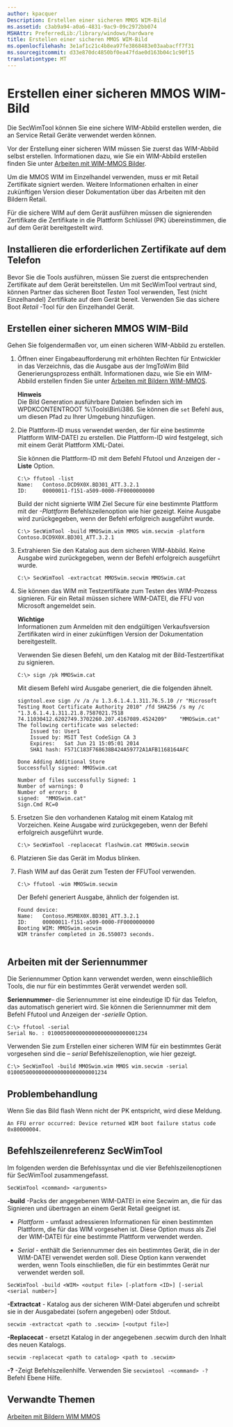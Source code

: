 ```yaml
---
author: kpacquer
Description: Erstellen einer sicheren MMOS WIM-Bild
ms.assetid: c3ab9a94-a0a6-4831-9ac9-09c2972bb074
MSHAttr: PreferredLib:/library/windows/hardware
title: Erstellen einer sicheren MMOS WIM-Bild
ms.openlocfilehash: 3e1af1c21c4b8ea97fe3868483e03aabacff7f31
ms.sourcegitcommit: d33e870dc4850bf0ea47fdae0d163b04c1c90f15
translationtype: MT
---
```

# <a name="creating-a-secure-mmos-wim-image"></a>Erstellen einer sicheren MMOS WIM-Bild


Die SecWimTool können Sie eine sichere WIM-Abbild erstellen werden, die an Service Retail Geräte verwendet werden können.

Vor der Erstellung einer sicheren WIM müssen Sie zuerst das WIM-Abbild selbst erstellen. Informationen dazu, wie Sie ein WIM-Abbild erstellen finden Sie unter [Arbeiten mit WIM-MMOS Bilder](working-with-wim-mmos-images.md).

Um die MMOS WIM im Einzelhandel verwenden, muss er mit Retail Zertifikate signiert werden. Weitere Informationen erhalten in einer zukünftigen Version dieser Dokumentation über das Arbeiten mit den Bildern Retail.

Für die sichere WIM auf dem Gerät ausführen müssen die signierenden Zertifikate die Zertifikate in die Plattform Schlüssel (PK) übereinstimmen, die auf dem Gerät bereitgestellt wird.

## <a name="span-idinstallingtheneededcertificatesonthephonespanspan-idinstallingtheneededcertificatesonthephonespanspan-idinstallingtheneededcertificatesonthephonespaninstalling-the-needed-certificates-on-the-phone"></a><span id="Installing_the_needed_certificates_on_the_phone"></span><span id="installing_the_needed_certificates_on_the_phone"></span><span id="INSTALLING_THE_NEEDED_CERTIFICATES_ON_THE_PHONE"></span>Installieren die erforderlichen Zertifikate auf dem Telefon


Bevor Sie die Tools ausführen, müssen Sie zuerst die entsprechenden Zertifikate auf dem Gerät bereitstellen. Um mit SecWimTool vertraut sind, können Partner das sicheren Boot *Testen* Tool verwenden, Test (nicht Einzelhandel) Zertifikate auf dem Gerät bereit. Verwenden Sie das sichere Boot *Retail* -Tool für den Einzelhandel Gerät.

## <a name="span-idcreatingasecuremmoswimimagespanspan-idcreatingasecuremmoswimimagespanspan-idcreatingasecuremmoswimimagespancreating-a-secure-mmos-wim-image"></a><span id="Creating_a_secure_MMOS_WIM_image"></span><span id="creating_a_secure_mmos_wim_image"></span><span id="CREATING_A_SECURE_MMOS_WIM_IMAGE"></span>Erstellen einer sicheren MMOS WIM-Bild


Gehen Sie folgendermaßen vor, um einen sicheren WIM-Abbild zu erstellen.

1.  Öffnen einer Eingabeaufforderung mit erhöhten Rechten für Entwickler in das Verzeichnis, das die Ausgabe aus der ImgToWim Bild Generierungsprozess enthält. Informationen dazu, wie Sie ein WIM-Abbild erstellen finden Sie unter [Arbeiten mit Bildern WIM-MMOS](working-with-wim-mmos-images.md).

    **Hinweis**  
    Die Bild Generation ausführbare Dateien befinden sich im WPDKCONTENTROOT %\\Tools\\Bin\\i386. Sie können die `set` Befehl aus, um diesen Pfad zu Ihrer Umgebung hinzufügen.

     

2.  Die Plattform-ID muss verwendet werden, der für eine bestimmte Plattform WIM-DATEI zu erstellen. Die Plattform-ID wird festgelegt, sich mit einem Gerät Plattform XML-Datei.

    Sie können die Plattform-ID mit dem Befehl Ffutool und Anzeigen der **-Liste** Option.

    ``` syntax
    C:\> ffutool -list
    Name:   Contoso.DCD9X0X.BD301_ATT.3.2.1
    ID:     00000011-f151-a509-0000-FF0000000000
    ```

    Build der nicht signierte WIM Ziel Secure für eine bestimmte Plattform mit der *-Plattform* Befehlszeilenoption wie hier gezeigt. Keine Ausgabe wird zurückgegeben, wenn der Befehl erfolgreich ausgeführt wurde.

    ``` syntax
    C:\> SecWimTool -build MMOSwim.wim MMOS wim.secwim -platform Contoso.DCD9X0X.BD301_ATT.3.2.1
    ```

3.  Extrahieren Sie den Katalog aus dem sicheren WIM-Abbild. Keine Ausgabe wird zurückgegeben, wenn der Befehl erfolgreich ausgeführt wurde.

    ``` syntax
    C:\> SecWimTool -extractcat MMOSwim.secwim MMOSwim.cat
    ```

4.  Sie können das WIM mit Testzertifikate zum Testen des WIM-Prozess signieren. Für ein Retail müssen sichere WIM-DATEI, die FFU von Microsoft angemeldet sein.

    **Wichtige**  
    Informationen zum Anmelden mit den endgültigen Verkaufsversion Zertifikaten wird in einer zukünftigen Version der Dokumentation bereitgestellt.

    Verwenden Sie diesen Befehl, um den Katalog mit der Bild-Testzertifikat zu signieren.

    ``` syntax
    C:\> sign /pk MMOSwim.cat
    ```

    Mit diesem Befehl wird Ausgabe generiert, die die folgenden ähnelt.

    ``` syntax
    signtool.exe sign /v /a /u 1.3.6.1.4.1.311.76.5.10 /r "Microsoft Testing Root Certificate Authority 2010" /fd SHA256 /s my /c "1.3.6.1.4.1.311.21.8.7587021.7518
    74.11030412.6202749.3702260.207.4167089.4524209"    "MMOSwim.cat"
    The following certificate was selected:
        Issued to: User1
        Issued by: MSIT Test CodeSign CA 3
        Expires:   Sat Jun 21 15:05:01 2014
        SHA1 hash: F571C183F768638B424A59772A1AFB1168164AFC

    Done Adding Additional Store
    Successfully signed: MMOSwim.cat

    Number of files successfully Signed: 1
    Number of warnings: 0
    Number of errors: 0
    signed:  "MMOSwim.cat"
    Sign.Cmd RC=0
    ```

5.  Ersetzen Sie den vorhandenen Katalog mit einem Katalog mit Vorzeichen. Keine Ausgabe wird zurückgegeben, wenn der Befehl erfolgreich ausgeführt wurde.

    ``` syntax
    C:\> SecWimTool -replacecat flashwim.cat MMOSwim.secwim
    ```

6.  Platzieren Sie das Gerät im Modus blinken.

7.  Flash WIM auf das Gerät zum Testen der FFUTool verwenden.

    ``` syntax
    C:\> ffutool -wim MMOSwim.secwim
    ```

    Der Befehl generiert Ausgabe, ähnlich der folgenden ist.

    ``` syntax
    Found device:
    Name:   Contoso.MSM8X0X.BD301_ATT.3.2.1
    ID:     00000011-f151-a509-0000-FF0000000000
    Booting WIM: MMOSwim.secwim
    WIM transfer completed in 26.550073 seconds.
   
    ```

## <a name="span-idworkingwithserialnumbersspanspan-idworkingwithserialnumbersspanspan-idworkingwithserialnumbersspanworking-with-serial-numbers"></a><span id="Working_with_serial_numbers"></span><span id="working_with_serial_numbers"></span><span id="WORKING_WITH_SERIAL_NUMBERS"></span>Arbeiten mit der Seriennummer


Die Seriennummer Option kann verwendet werden, wenn einschließlich Tools, die nur für ein bestimmtes Gerät verwendet werden soll.

**Seriennummer**– die Seriennummer ist eine eindeutige ID für das Telefon, das automatisch generiert wird. Sie können die Seriennummer mit dem Befehl Ffutool und Anzeigen der *-serielle* Option.

``` syntax
C:\> ffutool -serial
Serial No. : 01000500000000000000000000001234
```

Verwenden Sie zum Erstellen einer sicheren WIM für ein bestimmtes Gerät vorgesehen sind die *– serial* Befehlszeilenoption, wie hier gezeigt.

``` syntax
C:\> SecWimTool -build MMOSwim.wim MMOS wim.secwim -serial 01000500000000000000000000001234
```

## <a name="span-idtroubleshootingspanspan-idtroubleshootingspanspan-idtroubleshootingspantroubleshooting"></a><span id="Troubleshooting"></span><span id="troubleshooting"></span><span id="TROUBLESHOOTING"></span>Problembehandlung


Wenn Sie das Bild flash Wenn nicht der PK entspricht, wird diese Meldung.

``` syntax
An FFU error occurred: Device returned WIM boot failure status code 0x80000004.
```

## <a name="span-idsecwimtoolcommandlinereferencespanspan-idsecwimtoolcommandlinereferencespanspan-idsecwimtoolcommandlinereferencespansecwimtool-command-line-reference"></a><span id="SecWimTool_command_line_reference"></span><span id="secwimtool_command_line_reference"></span><span id="SECWIMTOOL_COMMAND_LINE_REFERENCE"></span>Befehlszeilenreferenz SecWimTool


Im folgenden werden die Befehlssyntax und die vier Befehlszeilenoptionen für SecWimTool zusammengefasst.

``` syntax
SecWimTool <command> <arguments>
```

**-build** -Packs der angegebenen WIM-DATEI in eine Secwim an, die für das Signieren und übertragen an einem Gerät Retail geeignet ist.

-   *Plattform* - umfasst adressieren Informationen für einen bestimmten Plattform, die für das WIM vorgesehen ist. Diese Option muss als Ziel der WIM-DATEI für eine bestimmte Plattform verwendet werden.

-   *Serial* - enthält die Seriennummer des ein bestimmtes Gerät, die in der WIM-DATEI verwendet werden soll. Diese Option kann verwendet werden, wenn Tools einschließen, die für ein bestimmtes Gerät nur verwendet werden soll.

``` syntax
SecWimTool -build <WIM> <output file> [-platform <ID>] [-serial <serial number>]
```

**-Extractcat** - Katalog aus der sicheren WIM-Datei abgerufen und schreibt sie in der Ausgabedatei (sofern angegeben) oder Stdout.

``` syntax
secwim -extractcat <path to .secwim> [<output file>]
```

**-Replacecat** - ersetzt Katalog in der angegebenen .secwim durch den Inhalt des neuen Katalogs.

``` syntax
secwim -replacecat <path to catalog> <path to .secwim>
```

**-?** -Zeigt Befehlszeilenhilfe. Verwenden Sie `secwimtool -<command> -?` Befehl Ebene Hilfe.

## <a name="span-idrelatedtopicsspanrelated-topics"></a><span id="related_topics"></span>Verwandte Themen


[Arbeiten mit Bildern WIM MMOS](working-with-wim-mmos-images.md)

 

 







